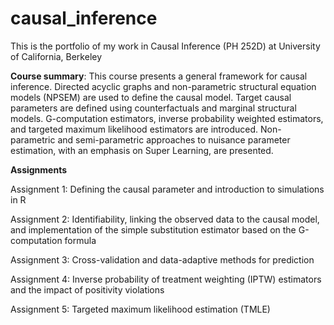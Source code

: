 causal_inference
================

This is the portfolio of my work in Causal Inference (PH 252D) at University of California, Berkeley

**Course summary**: This course presents a general framework for causal inference. Directed acyclic graphs and non-parametric structural equation models (NPSEM) are used to define the causal model. Target causal parameters are defined using counterfactuals and marginal structural models. G-computation estimators, inverse probability weighted estimators, and targeted maximum likelihood estimators are introduced. Non-parametric and semi-parametric approaches to nuisance parameter estimation, with an emphasis on Super Learning, are presented. 

**Assignments**

Assignment 1: Defining the causal parameter and introduction to simulations in R

Assignment 2: Identifiability, linking the observed data to the causal model, and implementation of the simple substitution estimator based on the G-computation formula

Assignment 3: Cross-validation and data-adaptive methods for prediction

Assignment 4: Inverse probability of treatment weighting (IPTW) estimators and the impact of positivity violations

Assignment 5: Targeted maximum likelihood estimation (TMLE)
